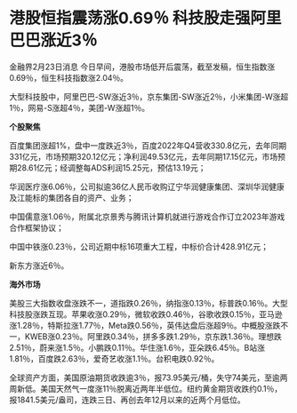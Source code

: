 # 港股恒指震荡涨0.69％ 科技股走强阿里巴巴涨近3％

金融界2月23日消息 今日早间，港股市场低开后震荡，截至发稿，恒生指数涨0.69％，恒生科技指数涨2.04％。

大型科技股中，阿里巴巴-SW涨近3％，京东集团-SW涨近2％，小米集团-W涨超1％，网易-S涨超4％，美团-W涨超1％。

**个股聚焦**

百度集团涨超1%，盘中一度跌近3％，百度2022年Q4营收330.8亿元，去年同期331亿元，市场预期320.12亿元；净利润49.53亿元，去年同期17.15亿元，市场预期28.61亿元；经调整每ADS利润15.25元，预估13.19元；

华润医疗涨6.06％，公司拟逾36亿人民币收购辽宁华润健康集团、深圳华润健康及江能标的集团各自的资产、业务；

中国儒意涨1.06％，附属北京景秀与腾讯计算机就进行游戏合作订立2023年游戏合作框架协议；

中国中铁涨0.23％，公司近期中标16项重大工程，中标价合计428.91亿元；

新东方涨近6％。

**海外市场**

美股三大指数收盘涨跌不一，道指跌0.26％，纳指涨0.13％，标普跌0.16％。大型科技股涨跌互现。苹果收涨0.29％，微软收跌0.46％，谷歌收跌0.15％，亚马逊涨1.28％，特斯拉涨1.77％，Meta跌0.56％，英伟达盘后涨超9％。中概股涨跌不一，KWEB涨0.23％。阿里跌0.34％，拼多多跌1.29％，京东跌1.36％。理想跌2.51％，蔚来涨1.5％。小鹏跌0.11％。华住涨1.6％，亚朵跌6.45％。B站涨1.81％，百度跌2.63％，爱奇艺收涨1.1％。台积电跌0.92％。

全球资产方面，美国原油期货收跌逾3％，报73.95美元/桶，失守74美元，至逾两周新低。美国天然气一度涨11％脱离近两年半低位。纽约黄金期货收跌约0.1％，报1841.5美元/盎司，连跌三日、再创去年12月以来的近两个月低位。

